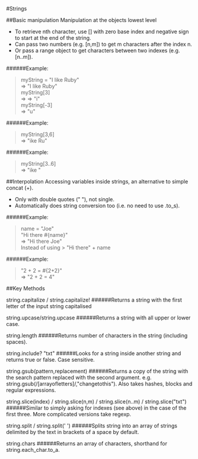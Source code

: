 #Strings

##Basic manipulation
Manipulation at the objects lowest level

- To retrieve nth character, use [] with zero base index and negative sign to start at the end of the string.
- Can pass two numbers (e.g. [n,m]) to get m characters after the index n.
- Or pass a range object to get characters between two indexes (e.g. [n..m]).

######Example:

> myString = "I like Ruby"  
=> "I like Ruby"  
> myString[3]  
=> => "i"  
> myString[-3]  
=> "u"  

######Example:

>myString[3,6]  
=> "ike Ru"  

######Example:

>myString[3..6]  
=> "ike "  

##Interpolation
Accessing variables inside strings, an alternative to simple concat (+).

- Only with double quotes (" "), not single.
- Automatically does string conversion too (i.e. no need to use .to_s).

######Example:

> name = "Joe"  
> "Hi there #{name}"  
=> "Hi there Joe"  
Instead of using > "Hi there" + name  

######Example:

> "2 + 2 = #{2+2}"  
=> "2 + 2 = 4"  

##Key Methods

string.capitalize / string.capitalize!
######Returns a string with the first letter of the input string capitalised

string.upcase/string.upcase
######Returns a string with all upper or lower case.

string.length
######Returns number of characters in the string (including spaces).

string.include? "txt"
######Looks for a string inside another string and returns true or false. Case sensitive.

string.gsub(pattern,replacement)
######Returns a copy of the string with the search pattern replaced with the second argument. e.g. string.gsub(/[arrayofletters]/,"changetothis"). Also takes hashes, blocks and regular expressions.

string.slice(index) / string.slice(n,m) / string.slice(n..m) / string.slice("txt")
######Similar to simply asking for indexes (see above) in the case of the first three. More complicated versions take regexp.

string.split / string.split(' ')
######Splits string into an array of strings delimited by the text in brackets of a space by default.

string.chars
######Returns an array of characters, shorthand for string.each_char.to_a.
